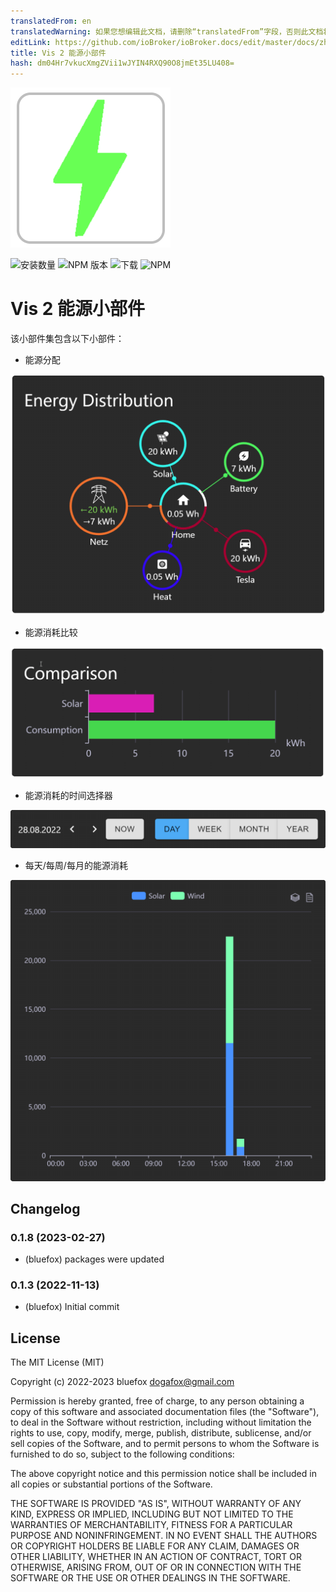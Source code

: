 ```yaml
---
translatedFrom: en
translatedWarning: 如果您想编辑此文档，请删除“translatedFrom”字段，否则此文档将再次自动翻译
editLink: https://github.com/ioBroker/ioBroker.docs/edit/master/docs/zh-cn/adapterref/iobroker.vis-2-widgets-energy/README.md
title: Vis 2 能源小部件
hash: dm04Hr7vkucXmgZVii1wJYIN4RXQ90O8jmEt35LU408=
---
```

![标识](../../../en/adapterref/iobroker.vis-2-widgets-energy/admin/vis-2-widgets-energy.png)

![安装数量](http://iobroker.live/badges/vis-2-widgets-energy-stable.svg)
![NPM 版本](http://img.shields.io/npm/v/iobroker.vis-2-widgets-energy.svg)
![下载](https://img.shields.io/npm/dm/iobroker.vis-2-widgets-energy.svg)
![NPM](https://nodei.co/npm/iobroker.vis-2-widgets-energy.png?downloads=true)

# Vis 2 能源小部件
该小部件集包含以下小部件：

- 能源分配

![能源分配](../../../en/adapterref/iobroker.vis-2-widgets-energy/img/distribution.png)

- 能源消耗比较

![能源比较](../../../en/adapterref/iobroker.vis-2-widgets-energy/img/comparison.png)

- 能源消耗的时间选择器

![时间选择器](../../../en/adapterref/iobroker.vis-2-widgets-energy/img/timeSelector.png)

- 每天/每周/每月的能源消耗

![能源消耗](../../../en/adapterref/iobroker.vis-2-widgets-energy/img/consumption.png)

<!--

### **正在进行中** -->

## Changelog
### 0.1.8 (2023-02-27)
* (bluefox) packages were updated

### 0.1.3 (2022-11-13)
* (bluefox) Initial commit

## License
The MIT License (MIT)

Copyright (c) 2022-2023 bluefox <dogafox@gmail.com>

Permission is hereby granted, free of charge, to any person obtaining a copy
of this software and associated documentation files (the "Software"), to deal
in the Software without restriction, including without limitation the rights
to use, copy, modify, merge, publish, distribute, sublicense, and/or sell
copies of the Software, and to permit persons to whom the Software is
furnished to do so, subject to the following conditions:

The above copyright notice and this permission notice shall be included in
all copies or substantial portions of the Software.

THE SOFTWARE IS PROVIDED "AS IS", WITHOUT WARRANTY OF ANY KIND, EXPRESS OR
IMPLIED, INCLUDING BUT NOT LIMITED TO THE WARRANTIES OF MERCHANTABILITY,
FITNESS FOR A PARTICULAR PURPOSE AND NONINFRINGEMENT. IN NO EVENT SHALL THE
AUTHORS OR COPYRIGHT HOLDERS BE LIABLE FOR ANY CLAIM, DAMAGES OR OTHER
LIABILITY, WHETHER IN AN ACTION OF CONTRACT, TORT OR OTHERWISE, ARISING FROM,
OUT OF OR IN CONNECTION WITH THE SOFTWARE OR THE USE OR OTHER DEALINGS IN
THE SOFTWARE.